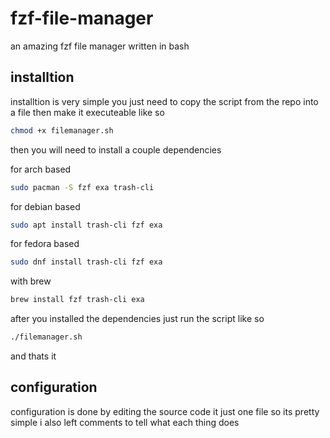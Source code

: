 # fzf-file-manager
an amazing fzf file manager written in bash

## installtion
installtion is very simple you just need to copy the script from the repo into a file then make it executeable like so

```sh
chmod +x filemanager.sh
```

then you will need to install a couple dependencies

for arch based

```sh
sudo pacman -S fzf exa trash-cli
```
for debian based
```sh
sudo apt install trash-cli fzf exa
```
for fedora based
```sh
sudo dnf install trash-cli fzf exa
```
with brew
```sh
brew install fzf trash-cli exa
```

after you installed the dependencies just run the script like so
```sh
./filemanager.sh
```

and thats it 

## configuration
configuration is done by editing the source code it just one file so its pretty simple i also left comments to tell what each thing does

